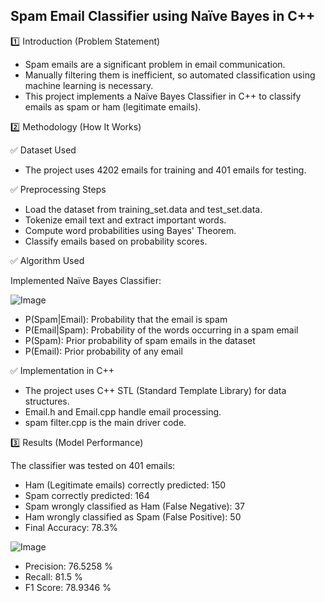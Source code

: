 ## Spam Email Classifier using Naïve Bayes in C++

1️⃣ Introduction (Problem Statement)
* Spam emails are a significant problem in email communication.
* Manually filtering them is inefficient, so automated classification using machine learning is necessary.
* This project implements a Naïve Bayes Classifier in C++ to classify emails as spam or ham (legitimate emails).
  
2️⃣ Methodology (How It Works)

✅ Dataset Used
* The project uses 4202 emails for training and 401 emails for testing.
  
✅ Preprocessing Steps

* Load the dataset from training_set.data and test_set.data.
* Tokenize email text and extract important words.
* Compute word probabilities using Bayes' Theorem.
* Classify emails based on probability scores.
  
✅ Algorithm Used

Implemented Naïve Bayes Classifier:

![Image](https://github.com/user-attachments/assets/8fee7025-b3fe-4509-a5df-5a2a6e3b4e9f)
​


* P(Spam|Email): Probability that the email is spam
* P(Email|Spam): Probability of the words occurring in a spam email
* P(Spam): Prior probability of spam emails in the dataset
* P(Email): Prior probability of any email
 
✅ Implementation in C++

* The project uses C++ STL (Standard Template Library) for data structures.
* Email.h and Email.cpp handle email processing.
* spam filter.cpp is the main driver code.
  
3️⃣ Results (Model Performance)

The classifier was tested on 401 emails:

* Ham (Legitimate emails) correctly predicted: 150
* Spam correctly predicted: 164
* Spam wrongly classified as Ham (False Negative): 37
* Ham wrongly classified as Spam (False Positive): 50
* Final Accuracy: 78.3%
  
![Image](https://github.com/user-attachments/assets/a0334b7f-f2b9-4576-874e-10801a447e61)


* Precision: 76.5258 %
* Recall: 81.5 %
* F1 Score: 78.9346 %
